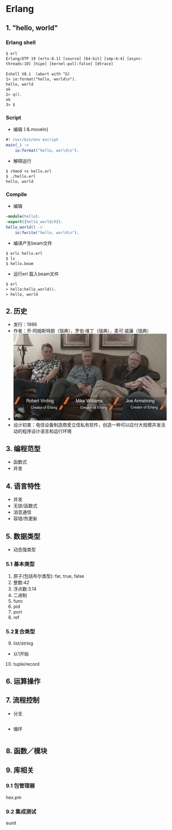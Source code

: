 # Erlang

## 1. "hello, world"
### Erlang shell

```shell
$ erl
Erlang/OTP 19 [erts-8.1] [source] [64-bit] [smp:4:4] [async-threads:10] [hipe] [kernel-poll:false] [dtrace]

Eshell V8.1  (abort with ^G)
1> io:format("hello, world\n").
hello, world
ok
2> q().
ok
3> $
```

### Script
* 编辑 {:&.moveIn}
```erlang 
#! /usr/bin/env escript
main(_) ->
    io:format("hello, world\n").
```
* 解释运行
```shell
$ chmod +x hello.erl
$ ./hello.erl
hello, world
```

### Compile
* 编辑 
```erlang 
-module(hello).
-export([hello_world/0]).
hello_world() ->
    io:fwrite("hello, world\n").
```

* 编译产生beam文件
```shell
$ erlc hello.erl 
$ ls 
$ hello.beam
```
* 运行erl 载入beam文件
```shell
$ erl
> hello:hello_world().
> hello, world
```

## 2. 历史
* 发行：1986
* 作者：乔·阿姆斯特朗（瑞典），罗伯·维丁（瑞典），麦可·威廉（瑞典）
* ![](https://github.com/mingchaoyan/MyUsedLanguages/blob/master/Erlang/Erlang-1987.jpg)
* 设计初衷：电信设备制造商爱立信私有软件，创造一种可以应付大规模并发活动的程序设计语言和运行环境

## 3. 编程范型
* 函数式
* 并发

## 4. 语言特性
* 并发
* 无锁/函数式
* 消息通信
* 容错/热更新


## 5. 数据类型
* 动态强类型

### 5.1 基本类型
1. 原子(包括布尔类型): far, true, false
2. 整数:42
3. 浮点数:3.14
4. 二进制
5. func
6. pid
7. port
8. ref

### 5.2复合类型
9. list/string
* 以1开始
10. tuple/record

## 6. 运算操作

## 7. 流程控制

* 分支

```erlang

```
* 循环

```erlang

```

## 8. 函数／模块

## 9. 库相关

### 9.1 包管理器
hex.pm

### 9.2 集成测试
eunit


